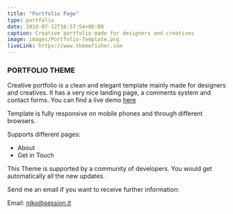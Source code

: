 ```yaml
---
title: "Portfolio Page"
type: portfolio
date: 2018-07-12T16:57:54+06:00
caption: Creative portfolio made for designers and creatives
image: images/Portfolio-Template.png
liveLink: https://www.themefisher.com
---
```

### PORTFOLIO THEME

Creative portfolio is a clean and elegant template mainly made for designers and creatives. It has a very nice landing page, a comments system and contact forms. You can find a live demo [here](https://themes.gohugo.io/theme/hugo-creative-portfolio-theme/portfolio/)

Template is fully responsive on mobile phones and through different browsers.

Supports different pages:

- About
- Get in Touch

This Theme is supported by a community of developers. You would get automatically all the new updates.

Send me an email if you want to receive further information:

Email: [niko@session.it](mailto:niko@session.it)